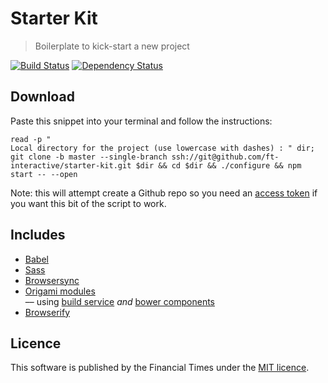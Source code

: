 # Starter Kit

> Boilerplate to kick-start a new project


[![Build Status][circle-image]][circle-url] [![Dependency Status][devdeps-image]][devdeps-url]

## Download


Paste this snippet into your terminal and follow the instructions:

```shell
read -p "
Local directory for the project (use lowercase with dashes) : " dir; git clone -b master --single-branch ssh://git@github.com/ft-interactive/starter-kit.git $dir && cd $dir && ./configure && npm start -- --open

```

Note: this will attempt create a Github repo so you need an [access token](https://github.com/settings/tokens) if you want this bit of the script to work.

## Includes

- [Babel](https://babeljs.io/docs/learn-es2015/)
- [Sass](https://github.com/sass/node-sass)
- [Browsersync](https://www.browsersync.io/docs)
- [Origami modules](http://registry.origami.ft.com/components)  
  –– using [build service](https://build.origami.ft.com/) _and_ [bower components](http://origami.ft.com/docs/developer-guide/modules/choosing-your-build-method/)
- [Browserify](http://browserify.org/)

## Licence
This software is published by the Financial Times under the [MIT licence](http://opensource.org/licenses/MIT).

<!-- badge URLs -->
[circle-url]: https://circleci.com/gh/ft-interactive/starter-kit
[circle-image]: https://circleci.com/gh/ft-interactive/starter-kit/tree/master.svg?style=shield

[devdeps-url]: https://david-dm.org/ft-interactive/starter-kit#info=devDependencies
[devdeps-image]: https://img.shields.io/david/dev/ft-interactive/starter-kit.svg?style=flat-square
